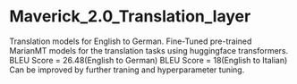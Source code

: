 # Maverick_2.0_Translation_layer
Translation models for English to German.
Fine-Tuned pre-trained MarianMT models for the translation tasks using huggingface transformers. 
BLEU Score = 26.48(English to German)
BLEU Score = 18(English to Italian)
Can be improved by further traning and hyperparameter tuning.
